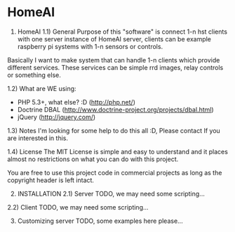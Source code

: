 HomeAI
======

1) HomeAI
1.1) General
Purpose of this "software" is connect 1-n hst clients with one server instance of HomeAI server,
clients can be example raspberry pi systems with 1-n sensors or controls.

Basically I want to make system that can handle 1-n clients which provide different services.
These services can be simple rrd images, relay controls or something else.

1.2) What are WE using:
- PHP 5.3+, what else? :D (http://php.net/)
- Doctrine DBAL (http://www.doctrine-project.org/projects/dbal.html)
- jQuery (http://jquery.com/)

1.3) Notes
I'm looking for some help to do this all :D, Please contact If you are interested in this.

1.4) License
The MIT License is simple and easy to understand and it places almost no restrictions on what you can do with this project.

You are free to use this project code in commercial projects as long as the copyright header is left intact.

2) INSTALLATION
2.1) Server
 TODO, we may need some scripting...

2.2) Client
 TODO, we may need some scripting...

3) Customizing server
 TODO, some examples here please...


